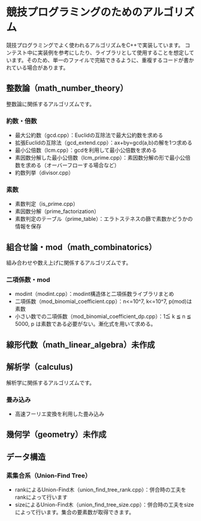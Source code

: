 # 競技プログラミングのためのアルゴリズム
競技プログラミングでよく使われるアルゴリズムをC++で実装しています。
コンテスト中に実装例を参考にしたり、ライブラリとして使用することを想定しています。そのため、単一のファイルで完結できるように、重複するコードが書かれている場合があります。

## 整数論（math_number_theory）
整数論に関係するアルゴリズムです。
### 約数・倍数
- 最大公約数（gcd.cpp）：Euclidの互除法で最大公約数を求める
- 拡張Euclidの互除法（gcd_extend.cpp）：ax+by=gcd(a,b)の解を1つ求める
- 最小公倍数（lcm.cpp）：gcdを利用して最小公倍数を求める
- 素因数分解した最小公倍数（lcm_prime.cpp）：素因数分解の形で最小公倍数を求める（オーバーフローする場合など）
- 約数列挙（divisor.cpp）

### 素数
- 素数判定（is_prime.cpp）
- 素因数分解（prime_factorization）
- 素数判定のテーブル（prime_table）：エラトステネスの篩で素数かどうかの情報を保存

## 組合せ論・mod（math_combinatorics）
組み合わせや数え上げに関係するアルゴリズムです。
### 二項係数・mod
- modint（modint.cpp）：modint構造体と二項係数ライブラリまとめ
- 二項係数（mod_binomial_coefficient.cpp）：n<=10^7, k<=10^7, p(mod)は素数
- 小さい数での二項係数（mod_binomial_coefficient_dp.cpp）：1≦ k ≦ n ≦ 5000, p は素数である必要がない。漸化式を用いて求める。

## 線形代数（math_linear_algebra）未作成

## 解析学（calculus)
解析学に関係するアルゴリズムです。
### 畳み込み
- 高速フーリエ変換を利用した畳み込み

## 幾何学（geometry）未作成


## データ構造
### 素集合系（Union-Find Tree）
- rankによるUnion-Find木（union_find_tree_rank.cpp）：併合時の工夫をrankによって行います
- sizeによるUnion-Find木（union_find_tree_size.cpp）：併合時の工夫をsizeによって行います。集合の要素数が取得できます。
